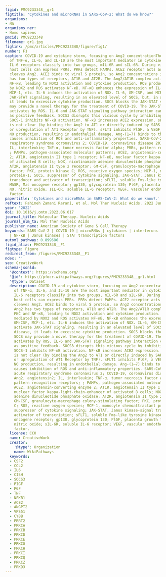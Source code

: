 ```yaml
---
figid: PMC9233348__gr1
figtitle: 'Cytokines and microRNAs in SARS-CoV-2: What do we know?'
organisms:
- NA
organisms_ner:
- Homo sapiens
pmcid: PMC9233348
filename: gr1.jpg
figlink: /pmc/articles/PMC9233348/figure/fig1/
number: F1
caption: COVID-19 and cytokine storm, focusing on Ang2 concentrationThe concentrations
  of TNF-α, IL-6, and IL-10 are the most important mediator in cytokine storm formation.
  IL-6 receptors classify into two groups, mIL-6R and sIL-6R. During virus infection,
  host cells can express PRRs. PRRs detect PAMPs. ACE2 receptor acts as a PRR. ACE2
  cleaves Ang2. ACE2 binds to viral S protein, so Ang2 concentrations increase. Ang2
  has two types of receptors, AT1R and AT2R. The Ang2/AT1R complex activates PKC and
  NF-κB, leading to NOX2 activation and cytokine production. ROS production mediated
  by NOX2 and ROS activates NF-κB. NF-κB enhances the expression of IL-6, GM-CSF,
  MCP-1, etc. IL-6 induces the activation of NOX. IL-6, GM-CSF, and MCP-1 activate
  JAK-STAT signaling, resulting in an elevated level of SOCS, but, in severe disease,
  it leads to excessive cytokine production. SOCS blocks the JAK-STAT signaling. SOCS
  may provide a novel therapy for the treatment of COVID-19. The JAK-STAT pathway
  activates by ROS. IL-6 and JAK-STAT signaling pathway interaction can be defined
  as positive feedback. SOCS3 disrupts this vicious cycle by inhibiting IL-6 signaling.
  SOCS-1 inhibits NF-κB activation. NF-κB increases ACE2 expression. sFLT1 production
  is not clear (by binding the Ang2 to AT1 or directly induced by SARS-CoV-2 infection
  or upregulation of AT1 Receptor by TNF). sFLT1 inhibits PlGF, a VEGF, and impairs
  NO production, resulting in endothelial damage. Ang-(1–7) binds to the MASR and
  causes inhibition of ROS and anti-inflammatory properties. SARS-CoV-2, severe acute
  respiratory syndrome coronavirus 2; COVID-19, coronavirus disease 2019; Ang2, angiotensin2;
  IL, interleukin; TNF-α, tumor necrosis factor alpha; PRRs, pattern recognition receptors;
  ; PAMPs, pathogen-associated molecular patterns; ACE2, angiotensin-converting enzyme
  2; AT1R, angiotensin II type 1 receptor; NF-κB, nuclear factor kappa-light-chain-enhancer
  of activated B cells; NOX, nicotinamide adenine dinucleotide phosphate oxidase;
  AT2R, angiotensin II type 2 receptor; GM-CSF, granulocyte-macrophage colony-stimulating
  factor; PKC, protein kinase C; ROS, reactive oxygen species; MCP-1, monocyte chemoattractant
  protein-1; SOCS, suppressor of cytokine signaling; JAK-STAT, Janus kinase-signal
  transducer and activator of transcription; sFLT1, soluble Fms-like tyrosine kinase-1;
  MASR, Mas oncogene receptor; gp130, glycoprotein 130; PlGF, placenta growth factor;
  NO, nitric oxide; sIL-6R, soluble IL-6 receptor; VEGF, vascular endothelial growth
  factor.
papertitle: 'Cytokines and microRNAs in SARS-CoV-2: What do we know?.'
reftext: Fahimeh Zamani Rarani, et al. Mol Ther Nucleic Acids. 2022 Jun 25 ;29:219-242.
year: '2022'
doi: 10.1016/j.omtn.2022.06.017
journal_title: Molecular Therapy. Nucleic Acids
journal_nlm_ta: Mol Ther Nucleic Acids
publisher_name: American Society of Gene & Cell Therapy
keywords: SARS-CoV-2 | COVID-19 | microRNAs | cytokines | interferons | interleukins
  | NF-κB | Janus kinases | STAT transcription factors
automl_pathway: 0.899686
figid_alias: PMC9233348__F1
figtype: Figure
redirect_from: /figures/PMC9233348__F1
ndex: ''
seo: CreativeWork
schema-jsonld:
  '@context': https://schema.org/
  '@id': https://pfocr.wikipathways.org/figures/PMC9233348__gr1.html
  '@type': Dataset
  description: COVID-19 and cytokine storm, focusing on Ang2 concentrationThe concentrations
    of TNF-α, IL-6, and IL-10 are the most important mediator in cytokine storm formation.
    IL-6 receptors classify into two groups, mIL-6R and sIL-6R. During virus infection,
    host cells can express PRRs. PRRs detect PAMPs. ACE2 receptor acts as a PRR. ACE2
    cleaves Ang2. ACE2 binds to viral S protein, so Ang2 concentrations increase.
    Ang2 has two types of receptors, AT1R and AT2R. The Ang2/AT1R complex activates
    PKC and NF-κB, leading to NOX2 activation and cytokine production. ROS production
    mediated by NOX2 and ROS activates NF-κB. NF-κB enhances the expression of IL-6,
    GM-CSF, MCP-1, etc. IL-6 induces the activation of NOX. IL-6, GM-CSF, and MCP-1
    activate JAK-STAT signaling, resulting in an elevated level of SOCS, but, in severe
    disease, it leads to excessive cytokine production. SOCS blocks the JAK-STAT signaling.
    SOCS may provide a novel therapy for the treatment of COVID-19. The JAK-STAT pathway
    activates by ROS. IL-6 and JAK-STAT signaling pathway interaction can be defined
    as positive feedback. SOCS3 disrupts this vicious cycle by inhibiting IL-6 signaling.
    SOCS-1 inhibits NF-κB activation. NF-κB increases ACE2 expression. sFLT1 production
    is not clear (by binding the Ang2 to AT1 or directly induced by SARS-CoV-2 infection
    or upregulation of AT1 Receptor by TNF). sFLT1 inhibits PlGF, a VEGF, and impairs
    NO production, resulting in endothelial damage. Ang-(1–7) binds to the MASR and
    causes inhibition of ROS and anti-inflammatory properties. SARS-CoV-2, severe
    acute respiratory syndrome coronavirus 2; COVID-19, coronavirus disease 2019;
    Ang2, angiotensin2; IL, interleukin; TNF-α, tumor necrosis factor alpha; PRRs,
    pattern recognition receptors; ; PAMPs, pathogen-associated molecular patterns;
    ACE2, angiotensin-converting enzyme 2; AT1R, angiotensin II type 1 receptor; NF-κB,
    nuclear factor kappa-light-chain-enhancer of activated B cells; NOX, nicotinamide
    adenine dinucleotide phosphate oxidase; AT2R, angiotensin II type 2 receptor;
    GM-CSF, granulocyte-macrophage colony-stimulating factor; PKC, protein kinase
    C; ROS, reactive oxygen species; MCP-1, monocyte chemoattractant protein-1; SOCS,
    suppressor of cytokine signaling; JAK-STAT, Janus kinase-signal transducer and
    activator of transcription; sFLT1, soluble Fms-like tyrosine kinase-1; MASR, Mas
    oncogene receptor; gp130, glycoprotein 130; PlGF, placenta growth factor; NO,
    nitric oxide; sIL-6R, soluble IL-6 receptor; VEGF, vascular endothelial growth
    factor.
  license: CC0
  name: CreativeWork
  creator:
    '@type': Organization
    name: WikiPathways
  keywords:
  - CSF2
  - CCL2
  - IL6
  - CISH
  - SOCS3
  - PIGF
  - PGF
  - TNF
  - NFKB1
  - ACE2
  - ANGPT2
  - VPS51
  - CYBB
  - PRRT2
  - PRKCA
  - PRKCB
  - PRKCD
  - PRKCE
  - PRKCG
  - PRKCH
  - PRKCI
  - PRKCQ
  - PRKCZ
  - PRKD3
---
```

